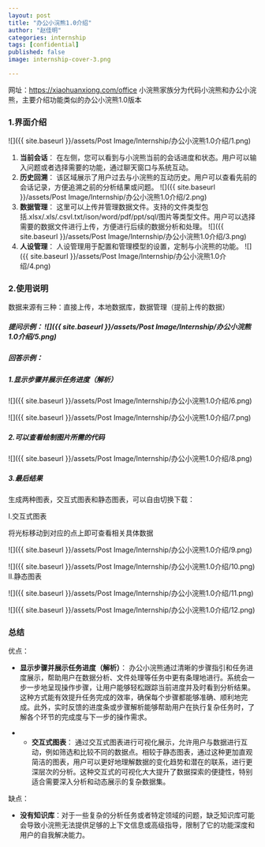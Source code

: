 ```yaml
---
layout: post
title: "办公小浣熊1.0介绍"
author: "赵佳明"
categories: internship
tags: [confidential]
published: false
image: internship-cover-3.png

---
```


网址：https://xiaohuanxiong.com/office
小浣熊家族分为代码小浣熊和办公小浣熊，主要介绍功能类似的办公小浣熊1.0版本

### 1.界面介绍  

![]({{ site.baseurl }}/assets/Post Image/Internship/办公小浣熊1.0介绍/1.png)

1. **当前会话**： 在左侧，您可以看到与小浣熊当前的会话进度和状态。用户可以输入问题或者选择需要的功能，通过聊天窗口与系统互动。
2. **历史回溯**： 该区域展示了用户过去与小浣熊的互动历史。用户可以查看先前的会话记录，方便追溯之前的分析结果或问题。
   ![]({{ site.baseurl }}/assets/Post Image/Internship/办公小浣熊1.0介绍/2.png)
3. **数据管理**： 这里可以上传并管理数据文件。支持的文件类型包括.xlsx/.xls/.csvl.txt/ison/word/pdf/ppt/sql/图片等类型文件。用户可以选择需要的数据文件进行上传，方便进行后续的数据分析和处理。
   ![]({{ site.baseurl }}/assets/Post Image/Internship/办公小浣熊1.0介绍/3.png)
4. **人设管理**： 人设管理用于配置和管理模型的设置，定制与小浣熊的功能。
   ![]({{ site.baseurl }}/assets/Post Image/Internship/办公小浣熊1.0介绍/4.png)



### 2.使用说明

数据来源有三种：直接上传，本地数据库，数据管理（提前上传的数据）

##### 提问示例：  ![]({{ site.baseurl }}/assets/Post Image/Internship/办公小浣熊1.0介绍/5.png)

##### 回答示例：  

##### 1.显示步骤并展示任务进度（解析） 

![]({{ site.baseurl }}/assets/Post Image/Internship/办公小浣熊1.0介绍/6.png)

![]({{ site.baseurl }}/assets/Post Image/Internship/办公小浣熊1.0介绍/7.png)

#####  2.可以查看绘制图片所需的代码 

![]({{ site.baseurl }}/assets/Post Image/Internship/办公小浣熊1.0介绍/8.png)

##### 3.最后结果

生成两种图表，交互式图表和静态图表，可以自由切换下载：

I.交互式图表

将光标移动到对应的点上即可查看相关具体数据

![]({{ site.baseurl }}/assets/Post Image/Internship/办公小浣熊1.0介绍/9.png)

![]({{ site.baseurl }}/assets/Post Image/Internship/办公小浣熊1.0介绍/10.png)
II.静态图表

![]({{ site.baseurl }}/assets/Post Image/Internship/办公小浣熊1.0介绍/11.png)

![]({{ site.baseurl }}/assets/Post Image/Internship/办公小浣熊1.0介绍/12.png)



### 总结

优点：

- **显示步骤并展示任务进度（解析）**： 办公小浣熊通过清晰的步骤指引和任务进度展示，帮助用户在数据分析、文件处理等任务中更有条理地进行。系统会一步一步地呈现操作步骤，让用户能够轻松跟踪当前进度并及时看到分析结果。这种方式能有效提升任务完成的效率，确保每个步骤都能够准确、顺利地完成。此外，实时反馈的进度条或步骤解析能够帮助用户在执行复杂任务时，了解各个环节的完成度与下一步的操作需求。

- - **交互式图表**： 通过交互式图表进行可视化展示，允许用户与数据进行互动，例如筛选和比较不同的数据点。相较于静态图表，通过这种更加直观简洁的图表，用户可以更好地理解数据的变化趋势和潜在的联系，进行更深层次的分析。这种交互式的可视化大大提升了数据探索的便捷性，特别适合需要深入分析和动态展示的复杂数据集。

  

缺点：

- **没有知识库**：对于一些复杂的分析任务或者特定领域的问题，缺乏知识库可能会导致小浣熊无法提供足够的上下文信息或高级指导，限制了它的功能深度和用户的自我解决能力。
